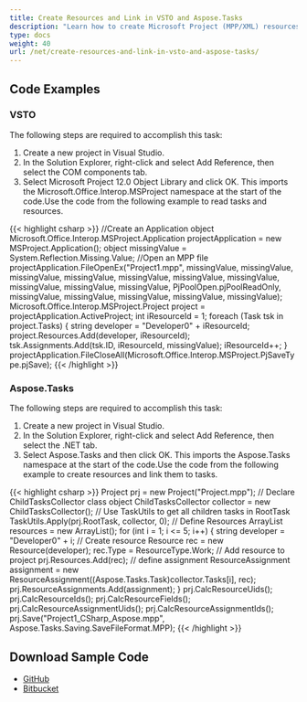 ```yaml
---
title: Create Resources and Link in VSTO and Aspose.Tasks
description: "Learn how to create Microsoft Project (MPP/XML) resources and links using Aspose.Tasks for .NET. in comparison with VSTO."
type: docs
weight: 40
url: /net/create-resources-and-link-in-vsto-and-aspose-tasks/
---
```


## **Code Examples**
### **VSTO**
The following steps are required to accomplish this task:

1. Create a new project in Visual Studio.
2. In the Solution Explorer, right-click and select Add Reference, then select the COM components tab.
3. Select Microsoft Project 12.0 Object Library and click OK. This imports the Microsoft.Office.Interop.MSProject namespace at the start of the code.Use the code from the following example to read tasks and resources.

{{< highlight csharp >}}
//Create an Application object
Microsoft.Office.Interop.MSProject.Application projectApplication = new MSProject.Application();
object missingValue = System.Reflection.Missing.Value;
//Open an MPP file
projectApplication.FileOpenEx("Project1.mpp",
	missingValue, missingValue, missingValue, missingValue,
	missingValue, missingValue, missingValue, missingValue,
	missingValue, missingValue, PjPoolOpen.pjPoolReadOnly,
	missingValue, missingValue, missingValue, missingValue,
	missingValue);
Microsoft.Office.Interop.MSProject.Project project = projectApplication.ActiveProject;
int iResourceId = 1;
foreach (Task tsk in project.Tasks)
{
	string developer = "Developer0" + iResourceId;
	project.Resources.Add(developer, iResourceId);
	tsk.Assignments.Add(tsk.ID, iResourceId, missingValue);
	iResourceId++;
}
projectApplication.FileCloseAll(Microsoft.Office.Interop.MSProject.PjSaveType.pjSave);
{{< /highlight >}}

### **Aspose.Tasks**
The following steps are required to accomplish this task:

1. Create a new project in Visual Studio.
2. In the Solution Explorer, right-click and select Add Reference, then select the .NET tab.
3. Select Aspose.Tasks and then click OK. This imports the Aspose.Tasks namespace at the start of the code.Use the code from the following example to create resources and link them to tasks. 

{{< highlight csharp >}}
Project prj = new Project("Project.mpp");
// Declare ChildTasksCollector class object
ChildTasksCollector collector = new ChildTasksCollector();
// Use TaskUtils to get all children tasks in RootTask
TaskUtils.Apply(prj.RootTask, collector, 0);
// Define Resources
ArrayList resources = new ArrayList();
for (int i = 1; i <= 5; i++)
{
	string developer = "Developer0" + i;
	// Create resource
	Resource rec = new Resource(developer);
	rec.Type = ResourceType.Work;
	// Add resource to project
	prj.Resources.Add(rec);
	// define assignment
	ResourceAssignment assignment = new ResourceAssignment((Aspose.Tasks.Task)collector.Tasks[i], rec);
	prj.ResourceAssignments.Add(assignment);
}
prj.CalcResourceUids();
prj.CalcResourceIds();
prj.CalcResourceFields();
prj.CalcResourceAssignmentUids();
prj.CalcResourceAssignmentIds();
prj.Save("Project1_CSharp_Aspose.mpp", Aspose.Tasks.Saving.SaveFileFormat.MPP);
{{< /highlight >}}

## **Download Sample Code**
- [GitHub](https://github.com/aspose-tasks/Aspose.Tasks-for-.NET/releases/download/AsposeTaskNETVsVSTOProjectv1.1/Create.Resources.and.Link.Aspose.Tasks.zip)
- [Bitbucket](https://bitbucket.org/asposemarketplace/aspose-for-vsto/downloads/Create%20Resources%20and%20Link%20(Aspose.Tasks).zip)

